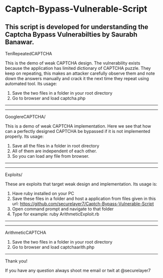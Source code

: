 # Captch-Bypass-Vulnerable-Script
This script is developed for understanding the Captcha Bypass Vulnerabilties by Saurabh Banawar. 
------------------------
TenRepeatedCAPTCHA

This is the demo of weak CAPTCHA design. The vulnerability exists because the application has limited dictionary of CAPTCHA puzzle. They keep on repeating, this makes an attacker carefully observe them and note down the answers manually and crack it the next time they repeat using automated tool.
Its usage:
1. Save the two files in a folder in your root directory
2. Go to browser and load captcha.php
------------------------

------------------------
GooglereCAPTCHA/

This is a demo of weak CAPTCHA implementation. Here we see that how can a perfectly designed CAPTCHA be bypassed if it is not implemented properly.
Its usage:
1. Save all the files in a folder in root directory
2. All of them are independent of each other.
3. So you can load any file from browser.
------------------------

------------------------
Exploits/

These are exploits that target weak design and implementation. Its usage is:
1. Have ruby installed on your PC
2. Save these files in a folder and host a application from files given in this url: https://github.com/securelayer7/Captch-Bypass-Vulnerable-Script
3. Open command prompt and navigate to that folder
4. Type for example: ruby ArithmeticExploit.rb
------------------------
------------------------
ArithmeticCAPTCHA

1. Save the two files in a folder in your root directory
2. Go to browser and load captchaarith.php
------------------------

Thank you! 

If you have any question always shoot me email or twit at @securelayer7 
